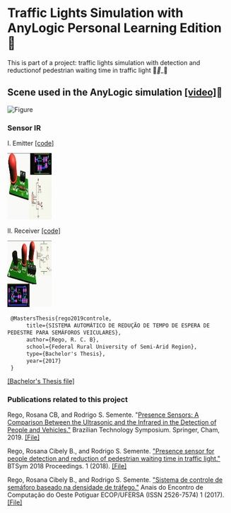 # Traffic Lights Simulation with AnyLogic Personal Learning Edition  🚥

This is part of a project: traffic lights simulation with detection and reductionof pedestrian waiting time in traffic light 🚦___🚶____🚗


## Scene used in the AnyLogic simulation [[video]](https://www.youtube.com/watch?v=acUIbqaz8h4)🛑


![Figure](https://github.com/roscibely/traffic-lights-simulation/blob/master/anylogic-simulation/FOTO_AEREA.png)

### Sensor IR

I. Emitter [[code]](https://github.com/roscibely/traffic-lights-simulation/blob/master/test-sensors/sensor-ir/sensor-ir.ino)

<img src="https://github.com/roscibely/Traffic-lights-simulation-AnyLogic/blob/master/infra1.png" width="100" height="150">
    
II. Receiver [[code]](https://github.com/roscibely/traffic-lights-simulation/blob/master/test-sensors/sensor-ir/sensor-ir.ino)
    
<img src="https://github.com/roscibely/Traffic-lights-simulation-AnyLogic/blob/master/receptor.png" width="100" height="150">
 
     @MastersThesis{rego2019controle,
          title={SISTEMA AUTOMÁTICO DE REDUÇÃO DE TEMPO DE ESPERA DE PEDESTRE PARA SEMÁFOROS VEICULARES},
          author={Rego, R. C. B},
          school={Federal Rural University of Semi-Arid Region},
          type={Bachelor's Thesis},
          year={2017}
     }
     
 [[Bachelor's Thesis file]](https://engcomputacaopaudosferros.ufersa.edu.br/wp-content/uploads/sites/87/2018/06/tcc_cibely.pdf)
 
### Publications related to this project

Rego, Rosana CB, and Rodrigo S. Semente. "[Presence Sensors: A Comparison Between the Ultrasonic and the Infrared in the Detection of People and Vehicles."](https://doi.org/10.1007/978-3-030-57548-9_54) Brazilian Technology Symposium. Springer, Cham, 2019. [[File]](https://raw.githubusercontent.com/roscibely/traffic-lights-simulation/master/papers/Rego-Semente2021_Chapter_PresenceSensorsAComparisonBetw.pdf)

Rego, Rosana Cibely B., and Rodrigo S. Semente. ["Presence sensor for people detection and reduction of pedestrian waiting time in traffic light."](https://www.lcv.fee.unicamp.br/images/BTSym18/Papers/030.pdf) BTSym 2018 Proceedings. 1 (2018). [[File]](https://raw.githubusercontent.com/roscibely/traffic-lights-simulation/master/papers/030.pdf)

Rego, Rosana Cibely B., and Rodrigo S. Semente. ["Sistema de controle de semáforo baseado na densidade de tráfego."](https://periodicos.ufersa.edu.br/index.php/ecop/article/view/7073) Anais do Encontro de Computação do Oeste Potiguar ECOP/UFERSA (ISSN 2526-7574) 1 (2017). [[File]](https://raw.githubusercontent.com/roscibely/traffic-lights-simulation/master/papers/7073-Texto%20do%20artigo-33782-2-10-20180903.pdf)
